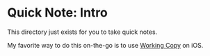 # Quick Note: Intro

This directory just exists for you to take quick notes.

My favorite way to do this on-the-go is to use [Working Copy](https://workingcopy.app/) on iOS. 